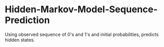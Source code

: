 # Hidden-Markov-Model-Sequence-Prediction
Using observed sequence of 0's and 1's and initial probabilities, predicts hidden states.

